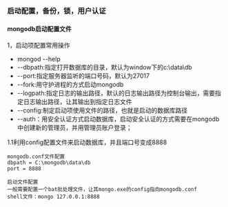 ### 启动配置，备份，锁，用户认证

#### mongodb启动配置文件  
1，启动项配置常用操作  
- mongod --help  
- --dbpath:指定打开数据库的目录，默认为window下的c:\data\db  
- --port:指定服务器监听的端口号码，默认为27017  
- --fork:用守护进程的方式启动mongodb  
- --logpath:指定日志的输出路径，默认的日志输出路径为控制台输出，需要指定日志输出路径，让其输出到指定日志文件  
- --config:制定启动项使用文件的路径，也就是启动的数据库路径  
- --auth：用安全认证方式启动数据库，启动安全认证的方式需要在mongodb中创建新的管理员，并用管理员账户登录；  

1.1利用config配置文件来启动数据库，并且端口号变成8888  
```
mongodb.conf文件配置
dbpath = C:\mongodb\data\db
port = 8888

启动文件配置
一般需要配置一个bat批处理文件，让其mongo.exe的config指向mongodb.conf
shell文件：mongo 127.0.0.1:8888
```
